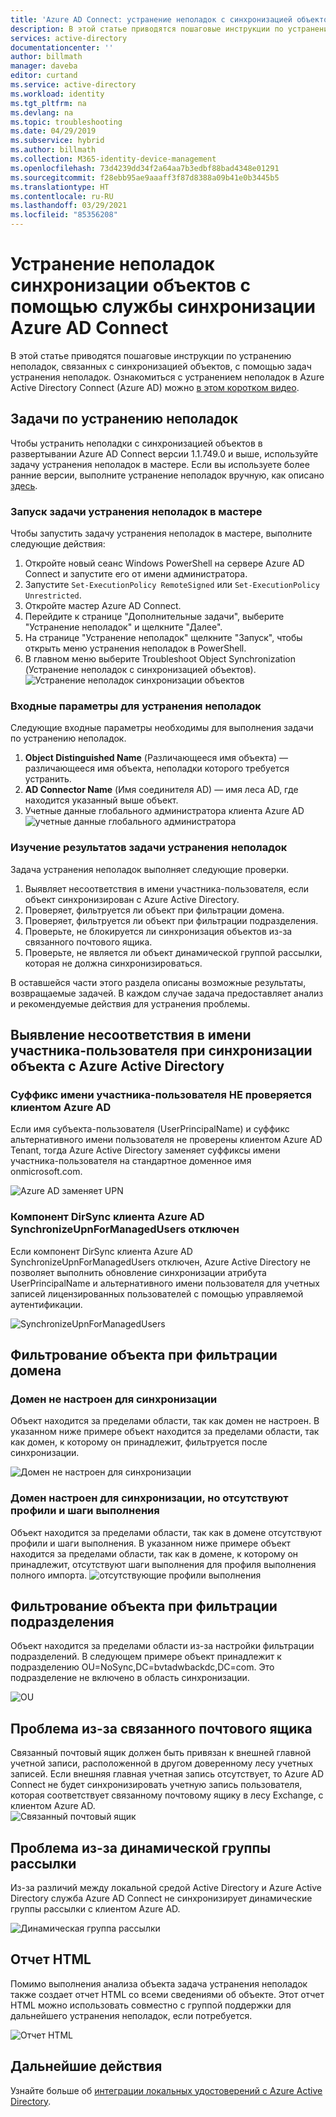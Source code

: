 ```yaml
---
title: 'Azure AD Connect: устранение неполадок с синхронизацией объектов | Документация Майкрософт'
description: В этой статье приводятся пошаговые инструкции по устранению неполадок, связанных с синхронизацией объектов, с помощью задач устранения неполадок.
services: active-directory
documentationcenter: ''
author: billmath
manager: daveba
editor: curtand
ms.service: active-directory
ms.workload: identity
ms.tgt_pltfrm: na
ms.devlang: na
ms.topic: troubleshooting
ms.date: 04/29/2019
ms.subservice: hybrid
ms.author: billmath
ms.collection: M365-identity-device-management
ms.openlocfilehash: 73d4239dd34f2a64aa7b3edbf88bad4348e01291
ms.sourcegitcommit: f28ebb95ae9aaaff3f87d8388a09b41e0b3445b5
ms.translationtype: HT
ms.contentlocale: ru-RU
ms.lasthandoff: 03/29/2021
ms.locfileid: "85356208"
---
```

# <a name="troubleshoot-object-synchronization-with-azure-ad-connect-sync"></a>Устранение неполадок синхронизации объектов с помощью службы синхронизации Azure AD Connect
В этой статье приводятся пошаговые инструкции по устранению неполадок, связанных с синхронизацией объектов, с помощью задач устранения неполадок. Ознакомиться с устранением неполадок в Azure Active Directory Connect (Azure AD) можно [в этом коротком видео](https://aka.ms/AADCTSVideo).

## <a name="troubleshooting-task"></a>Задачи по устранению неполадок
Чтобы устранить неполадки с синхронизацией объектов в развертывании Azure AD Connect версии 1.1.749.0 и выше, используйте задачу устранения неполадок в мастере. Если вы используете более ранние версии, выполните устранение неполадок вручную, как описано [здесь](tshoot-connect-object-not-syncing.md).

### <a name="run-the-troubleshooting-task-in-the-wizard"></a>Запуск задачи устранения неполадок в мастере
Чтобы запустить задачу устранения неполадок в мастере, выполните следующие действия:

1.  Откройте новый сеанс Windows PowerShell на сервере Azure AD Connect и запустите его от имени администратора.
2.  Запустите `Set-ExecutionPolicy RemoteSigned` или `Set-ExecutionPolicy Unrestricted`.
3.  Откройте мастер Azure AD Connect.
4.  Перейдите к странице "Дополнительные задачи", выберите "Устранение неполадок" и щелкните "Далее".
5.  На странице "Устранение неполадок" щелкните "Запуск", чтобы открыть меню устранения неполадок в PowerShell.
6.  В главном меню выберите Troubleshoot Object Synchronization (Устранение неполадок с синхронизацией объектов).
![Устранение неполадок синхронизации объектов](media/tshoot-connect-objectsync/objsynch11.png)

### <a name="troubleshooting-input-parameters"></a>Входные параметры для устранения неполадок
Следующие входные параметры необходимы для выполнения задачи по устранению неполадок.
1.  **Object Distinguished Name** (Различающееся имя объекта) — различающееся имя объекта, неполадки которого требуется устранить.
2.  **AD Connector Name** (Имя соединителя AD) — имя леса AD, где находится указанный выше объект.
3.  Учетные данные глобального администратора клиента Azure AD ![учетные данные глобального администратора](media/tshoot-connect-objectsync/objsynch1.png)

### <a name="understand-the-results-of-the-troubleshooting-task"></a>Изучение результатов задачи устранения неполадок
Задача устранения неполадок выполняет следующие проверки.

1.  Выявляет несоответствия в имени участника-пользователя, если объект синхронизирован с Azure Active Directory.
2.  Проверяет, фильтруется ли объект при фильтрации домена.
3.  Проверяет, фильтруется ли объект при фильтрации подразделения.
4.  Проверьте, не блокируется ли синхронизация объектов из-за связанного почтового ящика.
5. Проверьте, не является ли объект динамической группой рассылки, которая не должна синхронизироваться.

В оставшейся части этого раздела описаны возможные результаты, возвращаемые задачей. В каждом случае задача предоставляет анализ и рекомендуемые действия для устранения проблемы.

## <a name="detect-upn-mismatch-if-object-is-synced-to-azure-active-directory"></a>Выявление несоответствия в имени участника-пользователя при синхронизации объекта с Azure Active Directory
### <a name="upn-suffix-is-not-verified-with-azure-ad-tenant"></a>Суффикс имени участника-пользователя НЕ проверяется клиентом Azure AD
Если имя субъекта-пользователя (UserPrincipalName) и суффикс альтернативного имени пользователя не проверены клиентом Azure AD Tenant, тогда Azure Active Directory заменяет суффиксы имени участника-пользователя на стандартное доменное имя onmicrosoft.com.

![Azure AD заменяет UPN](media/tshoot-connect-objectsync/objsynch2.png)

### <a name="azure-ad-tenant-dirsync-feature-synchronizeupnformanagedusers-is-disabled"></a>Компонент DirSync клиента Azure AD SynchronizeUpnForManagedUsers отключен
Если компонент DirSync клиента Azure AD SynchronizeUpnForManagedUsers отключен, Azure Active Directory не позволяет выполнить обновление синхронизации атрибута UserPrincipalName и альтернативного имени пользователя для учетных записей лицензированных пользователей с помощью управляемой аутентификации.

![SynchronizeUpnForManagedUsers](media/tshoot-connect-objectsync/objsynch4.png)

## <a name="object-is-filtered-due-to-domain-filtering"></a>Фильтрование объекта при фильтрации домена
### <a name="domain-is-not-configured-to-sync"></a>Домен не настроен для синхронизации
Объект находится за пределами области, так как домен не настроен. В указанном ниже примере объект находится за пределами области, так как домен, к которому он принадлежит, фильтруется после синхронизации.

![Домен не настроен для синхронизации](media/tshoot-connect-objectsync/objsynch5.png)

### <a name="domain-is-configured-to-sync-but-is-missing-run-profilesrun-steps"></a>Домен настроен для синхронизации, но отсутствуют профили и шаги выполнения
Объект находится за пределами области, так как в домене отсутствуют профили и шаги выполнения. В указанном ниже примере объект находится за пределами области, так как в домене, к которому он принадлежит, отсутствуют шаги выполнения для профиля выполнения полного импорта.
![отсутствующие профили выполнения](media/tshoot-connect-objectsync/objsynch6.png)

## <a name="object-is-filtered-due-to-ou-filtering"></a>Фильтрование объекта при фильтрации подразделения
Объект находится за пределами области из-за настройки фильтрации подразделений. В следующем примере объект принадлежит к подразделению OU=NoSync,DC=bvtadwbackdc,DC=com.  Это подразделение не включено в область синхронизации.</br>

![OU](./media/tshoot-connect-objectsync/objsynch7.png)

## <a name="linked-mailbox-issue"></a>Проблема из-за связанного почтового ящика
Связанный почтовый ящик должен быть привязан к внешней главной учетной записи, расположенной в другом доверенному лесу учетных записей. Если внешняя главная учетная запись отсутствует, то Azure AD Connect не будет синхронизировать учетную запись пользователя, которая соответствует связанному почтовому ящику в лесу Exchange, с клиентом Azure AD.</br>
![Связанный почтовый ящик](./media/tshoot-connect-objectsync/objsynch12.png)

## <a name="dynamic-distribution-group-issue"></a>Проблема из-за динамической группы рассылки
Из-за различий между локальной средой Active Directory и Azure Active Directory служба Azure AD Connect не синхронизирует динамические группы рассылки с клиентом Azure AD.

![Динамическая группа рассылки](./media/tshoot-connect-objectsync/objsynch13.png)

## <a name="html-report"></a>Отчет HTML
Помимо выполнения анализа объекта задача устранения неполадок также создает отчет HTML со всеми сведениями об объекте. Этот отчет HTML можно использовать совместно с группой поддержки для дальнейшего устранения неполадок, если потребуется.

![Отчет HTML](media/tshoot-connect-objectsync/objsynch8.png)

## <a name="next-steps"></a>Дальнейшие действия
Узнайте больше об [интеграции локальных удостоверений с Azure Active Directory](whatis-hybrid-identity.md).
